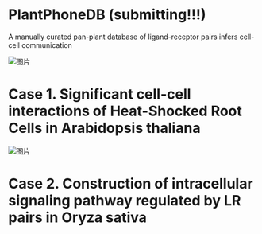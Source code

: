 # PlantPhoneDB (submitting!!!)
A manually curated pan-plant database of ligand-receptor pairs infers cell-cell communication 


![图片](https://user-images.githubusercontent.com/11934986/135700266-4ba26d9f-0b4c-41bb-a1b8-a06aff12fbd7.png)

# Case 1. Significant cell-cell interactions of Heat-Shocked Root Cells in Arabidopsis thaliana

![图片](https://user-images.githubusercontent.com/11934986/135822606-90bd49f3-e697-4e39-b2f9-4d85841e8df2.png)

# Case 2. Construction of intracellular signaling pathway regulated by LR pairs in Oryza sativa
